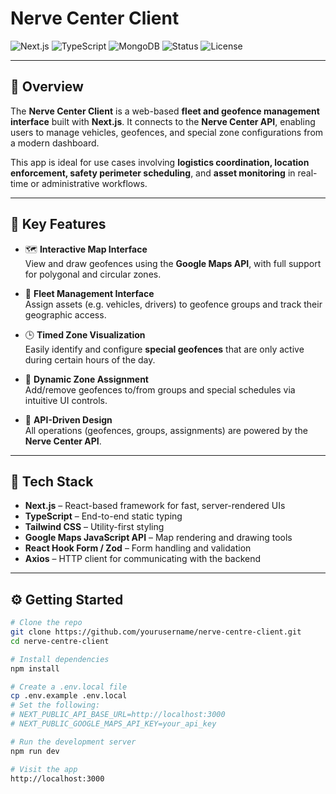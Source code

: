 # Nerve Center Client

![Next.js](https://img.shields.io/badge/Next.js-14-black?logo=next.js)
![TypeScript](https://img.shields.io/badge/TypeScript-4.x-blue?logo=typescript)
![MongoDB](https://img.shields.io/badge/MongoDB-Mongoose-green?logo=mongodb)
![Status](https://img.shields.io/badge/status-In%20Development-yellow)
![License](https://img.shields.io/badge/license-MIT-brightgreen)

---

## 🧠 Overview

The **Nerve Center Client** is a web-based **fleet and geofence management interface** built with **Next.js**. It connects to the **Nerve Center API**, enabling users to manage vehicles, geofences, and special zone configurations from a modern dashboard.

This app is ideal for use cases involving **logistics coordination, location enforcement, safety perimeter scheduling**, and **asset monitoring** in real-time or administrative workflows.

---

## 🚀 Key Features

- 🗺️ **Interactive Map Interface**  
  View and draw geofences using the **Google Maps API**, with full support for polygonal and circular zones.

- 🚐 **Fleet Management Interface**  
  Assign assets (e.g. vehicles, drivers) to geofence groups and track their geographic access.

- 🕒 **Timed Zone Visualization**  
  Easily identify and configure **special geofences** that are only active during certain hours of the day.

- 🔄 **Dynamic Zone Assignment**  
  Add/remove geofences to/from groups and special schedules via intuitive UI controls.

- 📡 **API-Driven Design**  
  All operations (geofences, groups, assignments) are powered by the **Nerve Center API**.

---

## 🧰 Tech Stack

- **Next.js** – React-based framework for fast, server-rendered UIs
- **TypeScript** – End-to-end static typing
- **Tailwind CSS** – Utility-first styling
- **Google Maps JavaScript API** – Map rendering and drawing tools
- **React Hook Form / Zod** – Form handling and validation
- **Axios** – HTTP client for communicating with the backend

---

## ⚙️ Getting Started

```bash
# Clone the repo
git clone https://github.com/yourusername/nerve-centre-client.git
cd nerve-centre-client

# Install dependencies
npm install

# Create a .env.local file
cp .env.example .env.local
# Set the following:
# NEXT_PUBLIC_API_BASE_URL=http://localhost:3000
# NEXT_PUBLIC_GOOGLE_MAPS_API_KEY=your_api_key

# Run the development server
npm run dev

# Visit the app
http://localhost:3000
